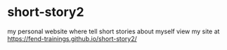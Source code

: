 # short-story2
my personal website where tell short stories about myself 
view my site at https://fend-trainings.github.io/short-story2/
